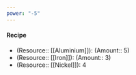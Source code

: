 ```yaml
---
power: "-5"
---
```

#### Recipe
- (Resource:: [[Aluminium]]): (Amount:: 5)
- (Resource:: [[Iron]]): (Amount:: 3)
- (Resource:: [[Nickel]]): 4